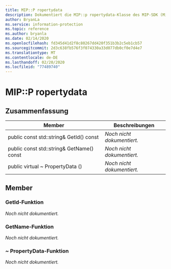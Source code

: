 ```yaml
---
title: MIP::P ropertydata
description: Dokumentiert die MIP::p ropertydata-Klasse des MIP-SDK (Microsoft Information Protection).
author: BryanLa
ms.service: information-protection
ms.topic: reference
ms.author: bryanla
ms.date: 02/14/2020
ms.openlocfilehash: fd345d41d2f8c80267dd420f351b3b2c5eb1cb57
ms.sourcegitcommit: 2d3c638fb576f3f074330a33d077db0cf0e7d4e7
ms.translationtype: MT
ms.contentlocale: de-DE
ms.lasthandoff: 02/20/2020
ms.locfileid: "77489740"
---
```

# <a name="class-mippropertydata"></a>MIP::P ropertydata 
  
## <a name="summary"></a>Zusammenfassung
 Member                        | Beschreibungen                                
--------------------------------|---------------------------------------------
public const std::string& GetId() const  | _Noch nicht dokumentiert._
public const std::string& GetName() const  | _Noch nicht dokumentiert._
public virtual ~ PropertyData ()  | _Noch nicht dokumentiert._
  
## <a name="members"></a>Member
  
### <a name="getid-function"></a>GetId-Funktion
_Noch nicht dokumentiert._

  
### <a name="getname-function"></a>GetName-Funktion
_Noch nicht dokumentiert._

  
### <a name="propertydata-function"></a>~ PropertyData-Funktion
_Noch nicht dokumentiert._

